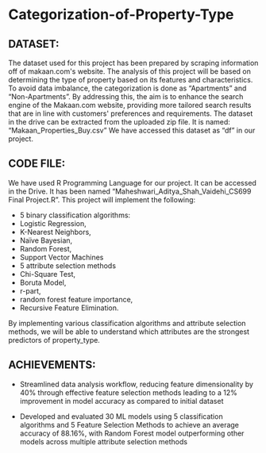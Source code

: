 # Categorization-of-Property-Type

## DATASET:
The dataset used for this project has been prepared by scraping information off of
makaan.com's website. The analysis of this project will be based on determining the type of
property based on its features and characteristics. To avoid data imbalance, the categorization
is done as “Apartments” and “Non-Apartments”. By addressing this, the aim is to enhance the
search engine of the Makaan.com website, providing more tailored search results that are in
line with customers' preferences and requirements.
The dataset in the drive can be extracted from the uploaded zip file. It is named:
“Makaan_Properties_Buy.csv”
We have accessed this dataset as “df” in our project.

## CODE FILE:
We have used R Programming Language for our project. It can be accessed in the Drive. It has
been named “Maheshwari_Aditya_Shah_Vaidehi_CS699 Final Project.R”.
This project will implement the following:
- 5 binary classification algorithms:
- Logistic Regression,
- K-Nearest Neighbors,
- Naïve Bayesian,
- Random Forest,
- Support Vector Machines
- 5 attribute selection methods
- Chi-Square Test,
- Boruta Model,
- r-part,
- random forest feature importance,
- Recursive Feature Elimination.


By implementing various classification algorithms and attribute selection methods, we will be
able to understand which attributes are the strongest predictors of property_type.

## ACHIEVEMENTS:
- Streamlined data analysis workflow, reducing feature dimensionality by 40% through effective feature selection methods leading to a 12% improvement in model accuracy as compared to initial dataset

- Developed and evaluated 30 ML models using 5 classification algorithms and 5 Feature Selection Methods to achieve an average accuracy of 88.16%, with Random Forest model outperforming other models across multiple attribute selection methods


